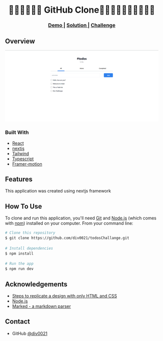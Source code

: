 <!-- Please update value in the {}  -->

<h1 align="center">👋👋🚀🚀😎😎 GitHub Clone👨🏽‍💻👨🏽‍💻😀😀🔥🔥</h1>


<div align="center">
  <h3>
    <a href="https://euphonious-pony-6836ab.netlify.app/">
      Demo
    </a>
    <span> | </span>
    <a href="https://github.com/div0021/todosChallange">
      Solution
    </a>
    <span> | </span>
    <a href="https://devchallenges.io/challenges/hH6PbOHBdPm6otzw2De5">
      Challenge
    </a>
  </h3>
</div>



<!-- OVERVIEW -->

## Overview

![screenshot](https://github.com/div0021/todosChallange/blob/main/public/Screenshot.png)



### Built With

<!-- This section should list any major frameworks that you built your project using. Here are a few examples.-->

- [React](https://reactjs.org/)
- [nextjs](https://nextjs.org/)
- [Tailwind](https://tailwindcss.com/)
- [Typescript](https://www.typescriptlang.org/)
- [Framer-motion](https://www.framer.com)
## Features

<!-- List the features of your application or follow the template. Don't share the figma file here :) -->

This application was created using nextjs framework 

## How To Use

<!-- Example: -->

To clone and run this application, you'll need [Git](https://git-scm.com) and [Node.js](https://nodejs.org/en/download/) (which comes with [npm](http://npmjs.com)) installed on your computer. From your command line:

```bash
# Clone this repository
$ git clone https://github.com/div0021/todosChallange.git

# Install dependencies
$ npm install

# Run the app
$ npm run dev
```

## Acknowledgements

<!-- This section should list any articles or add-ons/plugins that helps you to complete the project. This is optional but it will help you in the future. For example: -->

- [Steps to replicate a design with only HTML and CSS](https://devchallenges-blogs.web.app/how-to-replicate-design/)
- [Node.js](https://nodejs.org/)
- [Marked - a markdown parser](https://github.com/chjj/marked)

## Contact


- GitHub [@div0021](https://github.com/div0021)

